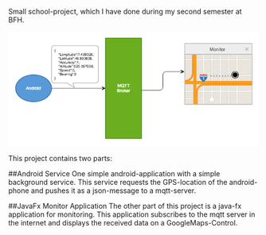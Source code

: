 Small school-project, which I have done during my second semester at BFH.

![alt tag](https://raw.githubusercontent.com/machgo/MQLive/master/Docs/overview.png)

This project contains two parts:

##Android Service
One simple android-application with a simple background service. This service requests the GPS-location of the android-phone and pushes it as a json-message to a mqtt-server.

##JavaFx Monitor Application
The other part of this project is a java-fx application for monitoring. This application subscribes to the mqtt server in the internet and displays the received data on a GoogleMaps-Control. 
